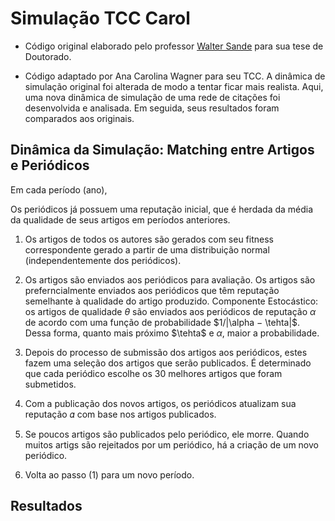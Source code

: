 # Simulação TCC Carol

* Código original elaborado pelo professor [Walter Sande](https://emap.fgv.br/corpo-docente/walter-wagner-carvalho-sande) para sua tese de Doutorado.

* Código adaptado por Ana Carolina Wagner para seu TCC. A dinâmica de simulação original foi alterada de modo a tentar ficar mais realista. Aqui, uma nova dinâmica de simulação de uma rede de citações foi desenvolvida e analisada. Em seguida, seus resultados foram comparados aos originais. 

## Dinâmica da Simulação: Matching entre Artigos e Periódicos

Em cada período (ano),

Os periódicos já possuem uma reputação inicial, que é herdada da média da qualidade de seus artigos em períodos anteriores.

  1. Os artigos de todos os autores são gerados com seu fitness correspondente gerado a partir de uma distribuição normal (independentemente dos periódicos).

  2. Os artigos são enviados aos periódicos para avaliação. Os artigos são preferncialmente enviados aos periódicos que têm reputação semelhante à qualidade do artigo produzido. Componente Estocástico: os artigos de qualidade $\theta$ são enviados aos periódicos de reputação $\alpha$ de acordo com uma função de probabilidade $1/|\alpha − \tehta|$. Dessa forma, quanto mais próximo $\tehta$ e $\alpha$, maior a probabilidade.

  3. Depois do processo de submissão dos artigos aos periódicos, estes fazem uma seleção dos artigos que serão publicados. É determinado que cada periódico escolhe os 30 melhores artigos que foram submetidos.

  4. Com a publicação dos novos artigos, os periódicos atualizam sua reputação 𝛼 com base nos artigos publicados.

  5. Se poucos artigos são publicados pelo periódico, ele morre. Quando muitos artigs são rejeitados por um periódico, há a criação de um novo periódico.

  6. Volta ao passo (1) para um novo período.

## Resultados 





